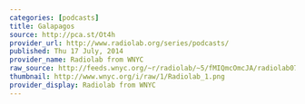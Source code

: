 ```yaml
---
categories: [podcasts]
title: Galapagos
source: http://pca.st/Ot4h
provider_url: http://www.radiolab.org/series/podcasts/
published: Thu 17 July, 2014
provider_name: Radiolab from WNYC
raw_source: http://feeds.wnyc.org/~r/radiolab/~5/fMIQmcOmcJA/radiolab071814.mp3
thumbnail: http://www.wnyc.org/i/raw/1/Radiolab_1.png
provider_display: Radiolab from WNYC
---
```

